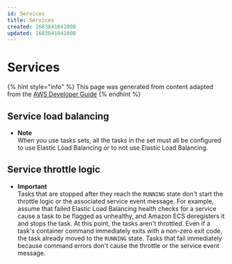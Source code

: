 ```yaml
---
id: Services
title: Services
created: 1683841041000
updated: 1683841041000
---
```

# Services
{% hint style="info" %}
This page was generated from content adapted from the [AWS Developer Guide](https://github.com/awsdocs/amazon-ecs-developer-guide.git)
{% endhint %}
## Service load balancing

- **Note**  
When you use tasks sets, all the tasks in the set must all be configured to use Elastic Load Balancing or to not use Elastic Load Balancing\.


## Service throttle logic

- **Important**  
Tasks that are stopped after they reach the `RUNNING` state don't start the throttle logic or the associated service event message\. For example, assume that failed Elastic Load Balancing health checks for a service cause a task to be flagged as unhealthy, and Amazon ECS deregisters it and stops the task\. At this point, the tasks aren't throttled\. Even if a task's container command immediately exits with a non\-zero exit code, the task already moved to the `RUNNING` state\. Tasks that fail immediately because command errors don't cause the throttle or the service event message\.

